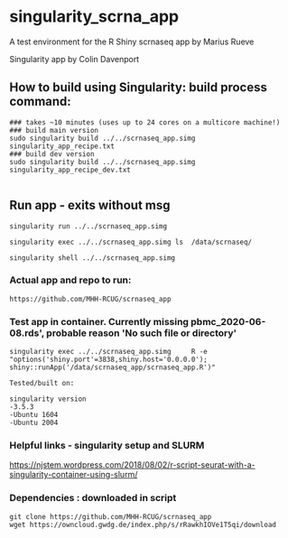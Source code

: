 # singularity_scrna_app
A test environment for the R Shiny scrnaseq app by Marius Rueve

Singularity app by Colin Davenport



## How to build using Singularity: build process command:

```
### takes ~10 minutes (uses up to 24 cores on a multicore machine!)
### build main version
sudo singularity build ../../scrnaseq_app.simg singularity_app_recipe.txt
### build dev version
sudo singularity build ../../scrnaseq_app.simg singularity_app_recipe_dev.txt


```

## Run app - exits without msg
```
singularity run ../../scrnaseq_app.simg

singularity exec ../../scrnaseq_app.simg ls  /data/scrnaseq/

singularity shell ../../scrnaseq_app.simg 
```

### Actual app and repo to run:
```
https://github.com/MHH-RCUG/scrnaseq_app
```

### Test app in container. Currently missing pbmc_2020-06-08.rds', probable reason 'No such file or directory'
```
singularity exec ../../scrnaseq_app.simg     R -e "options('shiny.port'=3838,shiny.host='0.0.0.0'); shiny::runApp('/data/scrnaseq_app/scrnaseq_app.R')"
```


```
Tested/built on:

singularity version
-3.5.3
-Ubuntu 1604
-Ubuntu 2004
```

### Helpful links - singularity setup and SLURM

https://njstem.wordpress.com/2018/08/02/r-script-seurat-with-a-singularity-container-using-slurm/


### Dependencies : downloaded in script
```
git clone https://github.com/MHH-RCUG/scrnaseq_app
wget https://owncloud.gwdg.de/index.php/s/rRawkhIOVe1T5qi/download
```
